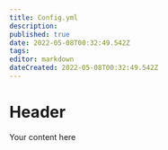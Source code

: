 ```yaml
---
title: Config.yml
description: 
published: true
date: 2022-05-08T00:32:49.542Z
tags: 
editor: markdown
dateCreated: 2022-05-08T00:32:49.542Z
---
```


# Header
Your content here